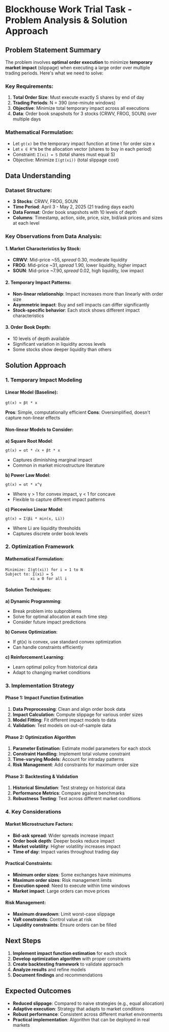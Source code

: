 # Blockhouse Work Trial Task - Problem Analysis & Solution Approach

## Problem Statement Summary

The problem involves **optimal order execution** to minimize **temporary market impact** (slippage) when executing a large order over multiple trading periods. Here's what we need to solve:

### Key Requirements:
1. **Total Order Size**: Must execute exactly S shares by end of day
2. **Trading Periods**: N = 390 (one-minute windows)
3. **Objective**: Minimize total temporary impact across all executions
4. **Data**: Order book snapshots for 3 stocks (CRWV, FROG, SOUN) over multiple days

### Mathematical Formulation:
- Let `gt(x)` be the temporary impact function at time t for order size x
- Let `x ∈ R^N` be the allocation vector (shares to buy in each period)
- Constraint: `Σ(xi) = S` (total shares must equal S)
- Objective: Minimize `Σ(gt(xi))` (total slippage cost)

## Data Understanding

### Dataset Structure:
- **3 Stocks**: CRWV, FROG, SOUN
- **Time Period**: April 3 - May 2, 2025 (21 trading days each)
- **Data Format**: Order book snapshots with 10 levels of depth
- **Columns**: Timestamp, action, side, price, size, bid/ask prices and sizes at each level

### Key Observations from Data Analysis:

#### 1. **Market Characteristics by Stock**:
- **CRWV**: Mid-price ~$55, spread ~$0.30, moderate liquidity
- **FROG**: Mid-price ~$31, spread ~$1.90, lower liquidity, higher impact
- **SOUN**: Mid-price ~$7.90, spread ~$0.02, high liquidity, low impact

#### 2. **Temporary Impact Patterns**:
- **Non-linear relationship**: Impact increases more than linearly with order size
- **Asymmetric impact**: Buy and sell impacts can differ significantly
- **Stock-specific behavior**: Each stock shows different impact characteristics

#### 3. **Order Book Depth**:
- 10 levels of depth available
- Significant variation in liquidity across levels
- Some stocks show deeper liquidity than others

## Solution Approach

### 1. Temporary Impact Modeling

#### Linear Model (Baseline):
```
gt(x) ≈ βt * x
```
**Pros**: Simple, computationally efficient
**Cons**: Oversimplified, doesn't capture non-linear effects

#### Non-linear Models to Consider:

**a) Square Root Model**:
```
gt(x) = αt * √x + βt * x
```
- Captures diminishing marginal impact
- Common in market microstructure literature

**b) Power Law Model**:
```
gt(x) = αt * x^γ
```
- Where γ > 1 for convex impact, γ < 1 for concave
- Flexible to capture different impact patterns

**c) Piecewise Linear Model**:
```
gt(x) = Σ(βi * min(x, Li))
```
- Where Li are liquidity thresholds
- Captures discrete order book levels

### 2. Optimization Framework

#### Mathematical Formulation:
```
Minimize: Σ(gt(xi)) for i = 1 to N
Subject to: Σ(xi) = S
           xi ≥ 0 for all i
```

#### Solution Techniques:

**a) Dynamic Programming**:
- Break problem into subproblems
- Solve for optimal allocation at each time step
- Consider future impact predictions

**b) Convex Optimization**:
- If gt(x) is convex, use standard convex optimization
- Can handle constraints efficiently

**c) Reinforcement Learning**:
- Learn optimal policy from historical data
- Adapt to changing market conditions

### 3. Implementation Strategy

#### Phase 1: Impact Function Estimation
1. **Data Preprocessing**: Clean and align order book data
2. **Impact Calculation**: Compute slippage for various order sizes
3. **Model Fitting**: Fit different impact models to data
4. **Validation**: Test models on out-of-sample data

#### Phase 2: Optimization Algorithm
1. **Parameter Estimation**: Estimate model parameters for each stock
2. **Constraint Handling**: Implement total volume constraint
3. **Time-varying Models**: Account for intraday patterns
4. **Risk Management**: Add constraints for maximum order size

#### Phase 3: Backtesting & Validation
1. **Historical Simulation**: Test strategy on historical data
2. **Performance Metrics**: Compare against benchmarks
3. **Robustness Testing**: Test across different market conditions

### 4. Key Considerations

#### Market Microstructure Factors:
- **Bid-ask spread**: Wider spreads increase impact
- **Order book depth**: Deeper books reduce impact
- **Market volatility**: Higher volatility increases impact
- **Time of day**: Impact varies throughout trading day

#### Practical Constraints:
- **Minimum order sizes**: Some exchanges have minimums
- **Maximum order sizes**: Risk management limits
- **Execution speed**: Need to execute within time windows
- **Market impact**: Large orders can move prices

#### Risk Management:
- **Maximum drawdown**: Limit worst-case slippage
- **VaR constraints**: Control value at risk
- **Liquidity constraints**: Ensure orders can be filled

## Next Steps

1. **Implement impact function estimation** for each stock
2. **Develop optimization algorithm** with proper constraints
3. **Create backtesting framework** to validate approach
4. **Analyze results** and refine models
5. **Document findings** and recommendations

## Expected Outcomes

- **Reduced slippage**: Compared to naive strategies (e.g., equal allocation)
- **Adaptive execution**: Strategy that adapts to market conditions
- **Robust performance**: Consistent across different market environments
- **Practical implementation**: Algorithm that can be deployed in real markets 